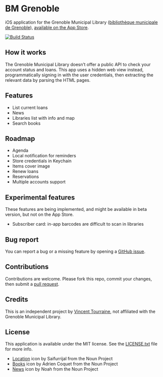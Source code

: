 # BM Grenoble

iOS application for the Grenoble Municipal Library ([bibliothèque municipale de Grenoble](https://www.bm-grenoble.fr)), [available on the App Store](https://apps.apple.com/app/grenoble-municipal-library/id1483022528?l=en).

[![Build Status](https://travis-ci.org/vtourraine/bm-grenoble-ios.svg?branch=master)](https://travis-ci.org/vtourraine/bm-grenoble-ios)

## How it works

The Grenoble Municipal Library doesn’t offer a public API to check your account status and loans. This app uses a hidden web view instead, programmatically signing in with the user credentials, then extracting the relevant data by parsing the HTML pages.

## Features

- List current loans
- News
- Libraries list with info and map
- Search books

## Roadmap

- Agenda
- Local notification for reminders
- Store credentials in Keychain
- Items cover image
- Renew loans
- Reservations
- Multiple accounts support

## Experimental features

These features are being implemented, and might be available in beta version, but not on the App Store.

- Subscriber card: in-app barcodes are difficult to scan in libraries

## Bug report

You can report a bug or a missing feature by opening a [GitHub issue](https://github.com/vtourraine/bm-grenoble-ios/issues).

## Contributions

Contributions are welcome. Please fork this repo, commit your changes, then submit a [pull request](https://github.com/vtourraine/bm-grenoble-ios/pulls).

## Credits

This is an independent project by [Vincent Tourraine](https://www.vtourraine.net), not affiliated with the Grenoble Municipal Library.

## License

This application is available under the MIT license. See the [LICENSE.txt](./LICENSE.txt) file for more info.

- [Location](https://thenounproject.com/term/location/2945011) icon by Saifurrijal from the Noun Project
- [Books](https://thenounproject.com/term/books/1864286) icon by Adrien Coquet from the Noun Project
- [News](https://thenounproject.com/term/news/1318539) icon by Noah from the Noun Project
